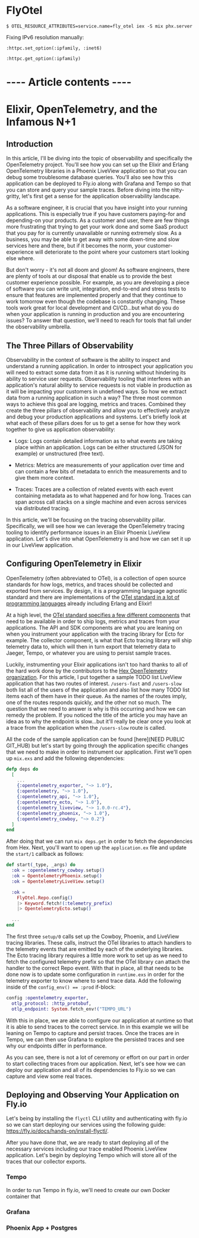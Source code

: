 # FlyOtel

```session
$ OTEL_RESOURCE_ATTRIBUTES=service.name=fly_otel iex -S mix phx.server
```

Fixing IPv6 resolution manually:

```session
:httpc.set_option(:ipfamily, :inet6)

:httpc.get_option(:ipfamily)
```

# ---- Article contents ----

# Elixir, OpenTelemetry, and the Infamous N+1

## Introduction

In this article, I'll be diving into the topic of observability and specifically the OpenTelemetry project. You'll see
how you can set up the Elixir and Erlang OpenTelemetry libraries in a Phoenix LiveView application so that you can debug
some troublesome database queries. You'll also see how this application can be deployed to Fly.io along with Grafana and
Tempo so that you can store and query your sample traces. Before diving into the nitty-gritty, let's first get a sense
for the application observability landscape.

As a software engineer, it is crucial that you have insight into your running applications. This is especially true if
you have customers paying-for and depending-on your products. As a customer and user, there are few things more
frustrating that trying to get your work done and some SaaS product that you pay for is currently unavailable or running
extremely slow. As a business, you may be able to get away with some down-time and slow services here and there, but if
it becomes the norm, your customer-experience will deteriorate to the point where your customers start looking else
where.

But don't worry - it's not all doom and gloom! As software engineers, there are plenty of tools at our disposal that
enable us to provide the best customer experience possible. For example, as you are developing a piece of software you
can write unit, integration, end-to-end and stress tests to ensure that features are implemented properly and that they
continue to work tomorrow even though the codebase is constantly changing. These tools work great for local development
and CI/CD...but what do you do when your application is running in production and you are encountering issues? To answer
that question, we'll need to reach for tools that fall under the observability umbrella.

## The Three Pillars of Observability

Observability in the context of software is the ability to inspect and understand a running application. In order to
introspect your application you will need to extract some data from it as it is running without hindering its ability to
service user requests. Observability tooling that interferes with an application's natural ability to service requests
is not viable in production as it will be impacting your customers in undefined ways. So how we extract data from a
running application in such a way? The three most common ways to achieve this goal are logging, metrics and traces.
Combined they create the three pillars of observability and allow you to effectively analyze and debug your production
applications and systems. Let's briefly look at what each of these pillars does for us to get a sense for how they work
together to give us application observability:

- Logs: Logs contain detailed information as to what events are taking place within an application. Logs can be either
  structured (JSON for example) or unstructured (free text).

- Metrics: Metrics are measurements of your application over time and can contain a few bits of metadata to enrich the
  measurements and to give them more context.

- Traces: Traces are a collection of related events with each event containing metadata as to what happened and for how
  long. Traces can span across call stacks on a single machine and even across services via distributed tracing.

In this article, we'll be focusing on the tracing observability pillar. Specifically, we will see how we can leverage
the OpenTelemetry tracing tooling to identify performance issues in an Elixir Phoenix LiveView application. Let's dive
into what OpenTelemetry is and how we can set it up in our LiveView application.

## Configuring OpenTelemetry in Elixir

OpenTelemetry (often abbreviated to OTel), is a collection of open source standards for how logs, metrics, and traces
should be collected and exported from services. By design, it is a programming language agnostic standard and there are
implementations of the [OTel standard in a lot of programming
languages](https://opentelemetry.io/docs/getting-started/dev/) already including Erlang and Elixir!

At a high level, the [OTel standard specifies a few different
components](https://opentelemetry.io/docs/concepts/components/) that need to be available in order to ship logs, metrics
and traces from your applications. The API and SDK components are what you are leaning on when you instrument your
application with the tracing library for Ecto for example. The collector component, is what that Ecto tracing library
will ship telemetry data to, which will then in turn export that telemetry data to Jaeger, Tempo, or whatever you are
using to persist sample traces.

Luckily, instrumenting your Elixir applications isn't too hard thanks to all of the hard work done by the contributors
to the [Hex OpenTelemetry organization](https://hex.pm/orgs/opentelemetry). For this article, I put together a sample
TODO list LiveView application that has two routes of interest. `/users-fast` and `/users-slow` both list all of the
users of the application and also list how many TODO list items each of them have in their queue. As the names of the
routes imply, one of the routes responds quickly, and the other not so much. The question that we need to answer is why
is this occurring and how we can remedy the problem. If you noticed the title of the article you may have an idea as to
why the endpoint is slow...but it'll really be clear once you look at a trace from the application when the
`/users-slow` route is called.

All the code of the sample application can be found [here](NEED PUBLIC GIT_HUB) but let's start by going through the
application specific changes that we need to make in order to instrument our application. First we'll open up `mix.exs`
and add the following dependencies:

```elixir
defp deps do
  [
    ...
    {:opentelemetry_exporter, "~> 1.0"},
    {:opentelemetry, "~> 1.0"},
    {:opentelemetry_api, "~> 1.0"},
    {:opentelemetry_ecto, "~> 1.0"},
    {:opentelemetry_liveview, "~> 1.0.0-rc.4"},
    {:opentelemetry_phoenix, "~> 1.0"},
    {:opentelemetry_cowboy, "~> 0.2"}
  ]
end
```

After doing that we can run `mix deps.get` in order to fetch the dependencies from Hex. Next, you'll want to open up the
`application.ex` file and update the `start/1` callback as follows:

```elixir
def start(_type, _args) do
  :ok = :opentelemetry_cowboy.setup()
  :ok = OpentelemetryPhoenix.setup()
  :ok = OpentelemetryLiveView.setup()

  :ok =
    FlyOtel.Repo.config()
    |> Keyword.fetch!(:telemetry_prefix)
    |> OpentelemetryEcto.setup()

  ...
end
```

The first three `setup/0` calls set up the Cowboy, Phoenix, and LiveView tracing libraries. These calls, instruct the
OTel libraries to attach handlers to the telemetry events that are emitted by each of the underlying libraries. The
Ecto tracing library requires a little more work to set up as we need to fetch the configured telemetry prefix so that
the OTel library can attach the handler to the correct Repo event. With that in place, all that needs to be done now is
to update some configuration in `runtime.exs` in order for the telemetry exporter to know where to send trace data. Add
the following inside of the `config_env() == :prod` if-block:

```elixir
config :opentelemetry_exporter,
  otlp_protocol: :http_protobuf,
  otlp_endpoint: System.fetch_env!("TEMPO_URL")
```

With this in place, we are able to configure our application at runtime so that it is able to send traces to the correct
service. In in this example we will be leaning on Tempo to capture and persist traces. Once the traces are in Tempo, we
can then use Grafana to explore the persisted traces and see why our endpoints differ in performance.

As you can see, there is not a lot of ceremony or effort on our part in order to start collecting traces from our
application. Next, let's see how we can deploy our application and all of its dependencies to Fly.io so we can capture
and view some real traces.

## Deploying and Observing Your Application on Fly.io

Let's being by installing the `flyctl` CLI utility and authenticating with fly.io so we can start deploying our services
using the following guide: https://fly.io/docs/hands-on/install-flyctl/.

After you have done that, we are ready to start deploying all of the necessary services including our trace enabled
Phoenix LiveView application. Let's begin by deploying Tempo which will store all of the traces that our collector
exports.

### Tempo

In order to run Tempo in fly.io, we'll need to create our own Docker container that

### Grafana

### Phoenix App + Postgres
